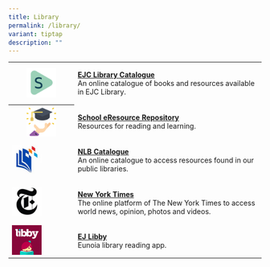 ```yaml
---
title: Library
permalink: /library/
variant: tiptap
description: ""
---
```

<table>
<tbody>
<tr>
<th rowspan="1" colspan="1">
<div class="isomer-image-wrapper">
<img style="width: 50%;" height="auto" width="100%" alt="" src="/images/Library-Spydus-150x150.png">
</div>
</th>
<td rowspan="1" colspan="1">
<p><strong><a href="https://schoolibrary.moe.edu.sg/eunoiajc" rel="noopener noreferrer nofollow" target="_blank">EJC Library Catalogue</a> <br></strong>An
online catalogue of books and resources available in EJC Library.</p>
</td>
</tr>
<tr>
<th rowspan="1" colspan="1">
<div class="isomer-image-wrapper">
<img style="width: 50%;" height="auto" width="100%" alt="" src="/images/SERR.png">
</div>
</th>
<td rowspan="1" colspan="1">
<p><strong><a href="https://schoolibrary.moe.edu.sg/eresourcesjc/cgi-bin/spydus.exe/MSGTRN/WPAC/HOME" rel="noopener noreferrer nofollow" target="_blank">School eResource Repository</a> <br></strong>Resources
for reading and learning.</p>
</td>
</tr>
<tr>
<td rowspan="1" colspan="1">
<div class="isomer-image-wrapper">
<img style="width: 50%;" height="auto" width="100%" alt="" src="/images/Library-NLB-150x150.jpg">
</div>
</td>
<td rowspan="1" colspan="1">
<p><strong><a href="https://catalogue.nlb.gov.sg/" rel="noopener noreferrer nofollow" target="_blank">NLB Catalogue</a> <br></strong>An
online catalogue to access resources found in our public libraries.</p>
</td>
</tr>
<tr>
<td rowspan="1" colspan="1">
<div class="isomer-image-wrapper">
<img style="width: 50%;" height="auto" width="100%" alt="" src="/images/Library-NYT-150x150.png">
</div>
</td>
<td rowspan="1" colspan="1">
<p><strong><a href="https://www.nytimes.com/" rel="noopener noreferrer nofollow" target="_blank">New York Times</a></strong> 
<br>The online platform of The New York Times to access world news, opinion,
photos and videos.</p>
</td>
</tr>
<tr>
<td rowspan="1" colspan="1">
<div class="isomer-image-wrapper">
<img style="width: 50%;" height="auto" width="100%" alt="" src="/images/2024/Libby.png">
</div>
</td>
<td rowspan="1" colspan="1">
<p><strong><a href="https://libbyapp.com/library/eunoiaj" rel="noopener noreferrer nofollow" target="_blank">EJ Libby</a></strong> 
<br>Eunoia library reading app.</p>
</td>
</tr>
</tbody>
</table>
<p></p>